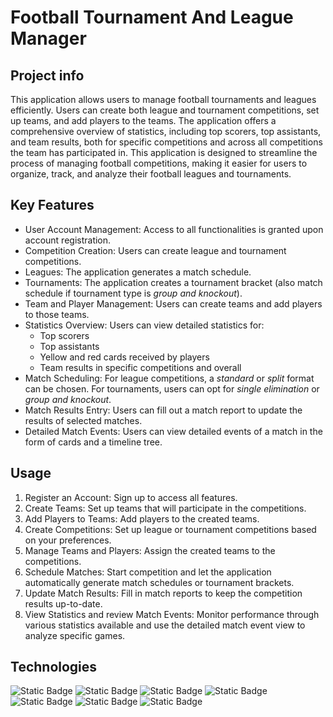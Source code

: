 # Football Tournament And League Manager
## Project info
This application allows users to manage football tournaments and leagues efficiently. Users can create both league and tournament competitions, set up teams, and add players to the teams. 
The application offers a comprehensive overview of statistics, including top scorers, top assistants, and team results, both for specific competitions and across all competitions the team has participated in.
This application is designed to streamline the process of managing football competitions, making it easier for users to organize, track, and analyze their football leagues and tournaments.

## Key Features
* User Account Management: Access to all functionalities is granted upon account registration.
* Competition Creation: Users can create league and tournament competitions.
* Leagues: The application generates a match schedule.
* Tournaments: The application creates a tournament bracket (also match schedule if tournament type is *group and knockout*).
* Team and Player Management: Users can create teams and add players to those teams.
* Statistics Overview: Users can view detailed statistics for:
  - Top scorers
  - Top assistants
  - Yellow and red cards received by players
  - Team results in specific competitions and overall
* Match Scheduling: For league competitions, a *standard* or *split* format can be chosen. For tournaments, users can opt for *single elimination* or *group and knockout*.
* Match Results Entry: Users can fill out a match report to update the results of selected matches.
* Detailed Match Events: Users can view detailed events of a match in the form of cards and a timeline tree.

## Usage
1. Register an Account: Sign up to access all features.
2. Create Teams: Set up teams that will participate in the competitions.
3. Add Players to Teams: Add players to the created teams.
4. Create Competitions: Set up league or tournament competitions based on your preferences.
5. Manage Teams and Players: Assign the created teams to the competitions.
6. Schedule Matches: Start competition and let the application automatically generate match schedules or tournament brackets.
7. Update Match Results: Fill in match reports to keep the competition results up-to-date.
8. View Statistics and review Match Events: Monitor performance through various statistics available and use the detailed match event view to analyze specific games.

## Technologies
![Static Badge](https://img.shields.io/badge/SPRING-green?style=for-the-badge&logo=spring&logoColor=white)
![Static Badge](https://img.shields.io/badge/SPRING%20BOOT-green?style=for-the-badge&logo=springboot&logoColor=white)
![Static Badge](https://img.shields.io/badge/ANGULAR-red?style=for-the-badge&logo=angular&logoColor=white) 
![Static Badge](https://img.shields.io/badge/CSS-blue?style=for-the-badge&logo=css3&logoColor=white) 
![Static Badge](https://img.shields.io/badge/HTML5-red?style=for-the-badge&logo=html5&logoColor=white) 
![Static Badge](https://img.shields.io/badge/TYPESCRIPT-blue?style=for-the-badge&logo=TYPESCRIPT&logoColor=white)
![Static Badge](https://img.shields.io/badge/MySQL-blue?style=for-the-badge&logo=mysql&logoColor=white)
